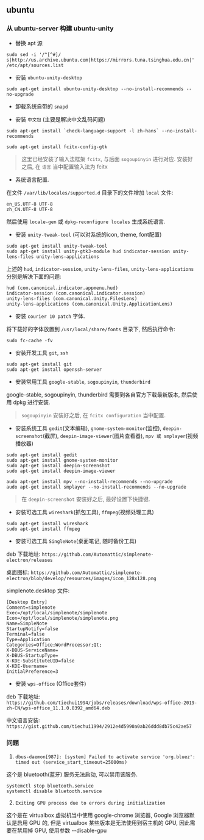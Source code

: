 ## ubuntu 

### 从 ubuntu-server 构建 ubuntu-unity

- 替换 apt 源

```
sudo sed -i '/^[^#]/ s|http://us.archive.ubuntu.com|https://mirrors.tuna.tsinghua.edu.cn|' /etc/apt/sources.list
```

- 安装 `ubuntu-unity-desktop`

```
sudo apt-get install ubuntu-unity-desktop --no-install-recommends --no-upgrade
```

- 卸载系统自带的 `snapd`

- 安装 `中文包` (主要是解决中文乱码问题)

```
sudo apt-get install `check-language-support -l zh-hans` --no-install-recommends

sudo apt-get install fcitx-config-gtk
```

> 这里已经安装了输入法框架 `fcitx`, 与后面 `sogoupinyin` 进行对应. 安装好之后, 在 `语言` 当中配置输入法为 fcitx

- 系统语言配置.

在文件 `/var/lib/locales/supported.d` 目录下的文件增加 `local` 文件:

```
en_US.UTF-8 UTF-8
zh_CN.UTF-8 UTF-8
```

然后使用 `locale-gen` 或 `dpkg-reconfigure locales` 生成系统语言.


- 安装 `unity-tweak-tool` (可以对系统的icon, theme, font配置)

```
sudo apt-get install unity-tweak-tool
sudo apt-get install unity-gtk3-module hud indicator-session unity-lens-files unity-lens-applications
```

上述的 `hud`, `indicator-session`, `unity-lens-files`, `unity-lens-applications` 分别是解决下面的问题:

```
hud (com.canonical.indicator.appmenu.hud)
indicator-session (com.canonical.indicator.session)
unity-lens-files (com.canonical.Unity.FilesLens)
unity-lens-applications (com.canonical.Unity.ApplicationLens)
```

- 安装 `courier 10 patch` 字体.

将下载好的字体放置到 `/usr/local/share/fonts` 目录下, 然后执行命令:

```
sudo fc-cache -fv
```

- 安装开发工具 `git`, `ssh`

```
sudo apt-get install git
sudo apt-get install openssh-server
```

- 安装常用工具 `google-stable`, `sogoupinyin`, `thunderbird`

google-stable, sogoupinyin, thunderbird 需要到各自官方下载最新版本, 然后使用 dpkg 进行安装.


> `sogoupinyin` 安装好之后, 在 `fcitx configuration` 当中配置.

- 安装系统工具 `gedit`(文本编辑), `gnome-system-monitor`(监控), `deepin-screenshot`(截屏), `deepin-image-viewer`(图片查看器),
`mpv 或 smplayer`(视频播放器)

```
sudo apt-get install gedit
sudo apt-get install gnome-system-monitor
sudo apt-get install deepin-screenshot
sudo apt-get install deepin-image-viewer

audo apt-get install mpv --no-install-recommends --no-upgrade
audo apt-get install smplayer --no-install-recommends --no-upgrade
```

> 在 `deepin-screenshot` 安装好之后, 最好设置下快捷键.

- 安装可选工具 `wireshark`(抓包工具), `ffmpeg`(视频处理工具)

```
sudo apt-get install wireshark
sudo apt-get install ffmpeg
```

- 安装可选工具 `SingleNote`(桌面笔记, 随时备份工具)

deb 下载地址: `https://github.com/Automattic/simplenote-electron/releases`

桌面图标: `https://github.com/Automattic/simplenote-electron/blob/develop/resources/images/icon_128x128.png`

simplenote.desktop 文件:

```
[Desktop Entry]
Comment=simplenote
Exec=/opt/local/simplenote/simplenote
Icon=/opt/local/simplenote/simplenote.png
Name=SimpleNote
StartupNotify=false
Terminal=false
Type=Application
Categories=Office;WordProcessor;Qt;
X-DBUS-ServiceName=
X-DBUS-StartupType=
X-KDE-SubstituteUID=false
X-KDE-Username=
InitialPreference=3
```

- 安装 `wps-office` (Office套件)

deb 下载地址: `https://github.com/tiechui1994/jobs/releases/download/wps-office-2019-zh-CN/wps-office_11.1.0.8392_amd64.deb`

中文语言安装: `https://gist.github.com/tiechui1994/2912e4d5990a0ab26ddd8db75c42ae57`


### 问题

1. `dbus-daemon[987]: [system] Failed to activate service 'org.bluez': timed out (service_start_timeout=25000ms)`

这个是 bluetooth(蓝牙) 服务无法启动, 可以禁用该服务.

```
systemctl stop bluetooth.service
systemctl disable bluetooth.service
```

2. `Exiting GPU process due to errors during initialization` 

这个是在 virtualbox 虚拟机当中使用 google-chrome 浏览器, Google 浏览器默认是启用 GPU 的, 但是 virtualbox 某些版本是无法使用到宿主机的
GPU, 因此需要在禁用掉 GPU, 使用参数 --disable-gpu

